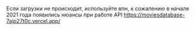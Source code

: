 Если загрузки не происходит, используйте впн, к сожалению в начале 2021 года появились нюансы при работе API
https://moviesdatabase-7ajp27t0c.vercel.app/
